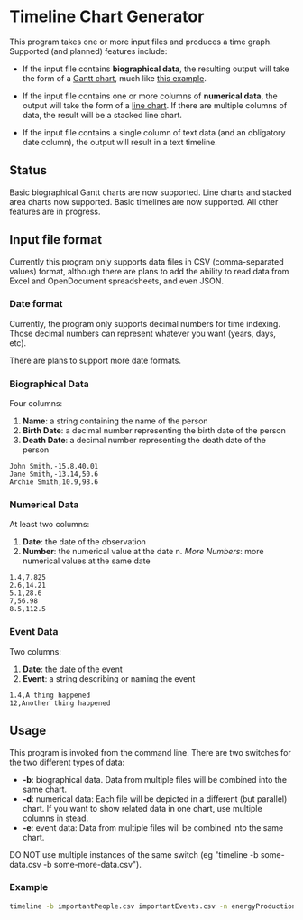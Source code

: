 # Timeline Chart Generator

This program takes one or more input files and produces a time graph. Supported (and planned) features include:

* If the input file contains **biographical data**, the resulting output will take the form of a [Gantt chart](https://en.wikipedia.org/wiki/Gantt_chart), much like [this example](https://en.wikipedia.org/wiki/A_Chart_of_Biography).

* If the input file contains one or more columns of **numerical data**, the output will take the form of a [line chart](https://en.wikipedia.org/wiki/Line_chart). If there are multiple columns of data, the result will be a stacked line chart.

* If the input file contains a single column of text data (and an obligatory date column), the output will result in a text timeline.

## Status

Basic biographical Gantt charts are now supported. Line charts and stacked area charts now supported. Basic timelines are now supported. All other features are in progress.

## Input file format

Currently this program only supports data files in CSV (comma-separated values) format, although there are plans to add the ability to read data from Excel and OpenDocument spreadsheets, and even JSON.

### Date format

Currently, the program only supports decimal numbers for time indexing. Those decimal numbers can represent whatever you want (years, days, etc).

There are plans to support more date formats.

### Biographical Data

Four columns:

1. **Name**: a string containing the name of the person
2. **Birth Date**: a decimal number representing the birth date of the person
3. **Death Date**: a decimal number representing the death date of the person

```
John Smith,-15.8,40.01
Jane Smith,-13.14,50.6
Archie Smith,10.9,98.6
```

### Numerical Data

At least two columns:

1. **Date**: the date of the observation
2. **Number**: the numerical value at the date
n. *More Numbers*: more numerical values at the same date

```
1.4,7.825
2.6,14.21
5.1,28.6
7,56.98
8.5,112.5
```

### Event Data

Two columns:

1. **Date**: the date of the event
2. **Event**: a string describing or naming the event

```
1.4,A thing happened
12,Another thing happened
```

## Usage

This program is invoked from the command line. There are two switches for the two different types of data:

* **-b**: biographical data. Data from multiple files will be combined into the same chart.
* **-d**: numerical data: Each file will be depicted in a different (but parallel) chart. If you want to show related data in one chart, use multiple columns in stead.
* **-e**: event data: Data from multiple files will be combined into the same chart.

DO NOT use multiple instances of the same switch (eg "timeline -b some-data.csv -b some-more-data.csv").

### Example

```bash
timeline -b importantPeople.csv importantEvents.csv -n energyProduction.csv population.csv -e events.csv
```